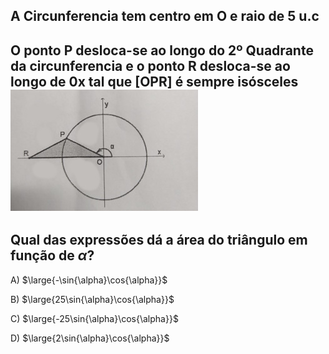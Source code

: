 ## A Circunferencia tem centro em O e raio de 5 u.c
## O ponto P desloca-se ao longo do 2º Quadrante da circunferencia e o ponto R desloca-se ao longo de 0x tal que [OPR] é sempre isósceles![Alt text](c.jpeg)
## Qual das expressões dá a área do triângulo em função de $\alpha$?

A) $\large{-\sin{\alpha}\cos{\alpha}}$

B) $\large{25\sin{\alpha}\cos{\alpha}}$

C) $\large{-25\sin{\alpha}\cos{\alpha}}$ 

D) $\large{2\sin{\alpha}\cos{\alpha}}$
